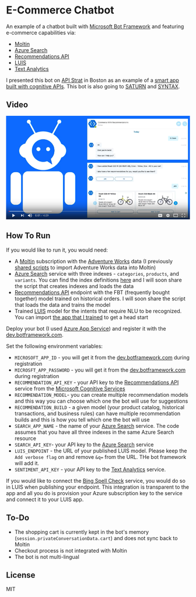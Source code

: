 # E-Commerce Chatbot

An example of a chatbot built with [Microsoft Bot Framework](https://dev.botframework.com/) and featuring e-commerce capabilities via:
* [Moltin](https://moltin.com)
* [Azure Search](https://azure.microsoft.com/en-us/services/search)
* [Recommendations API](https://www.microsoft.com/cognitive-services/en-us/recommendations-api)
* [LUIS](https://www.microsoft.com/cognitive-services/en-us/language-understanding-intelligent-service-luis)
* [Text Analytics](https://www.microsoft.com/cognitive-services/en-us/text-analytics-api)

I presented this bot on [API Strat](http://boston2016.apistrat.com/) in Boston as an example of a [smart app built with cognitive APIs](http://boston2016.apistrat.com/speakers/pavel-veller). This bot is also going to [SATURN](https://saturn2017.sched.com/event/9k2m) and [SYNTAX](https://2017.syntaxcon.com/session/building-smarter-apps-with-cognitive-apis/).

## Video

[![Ecommerce Chatbot Video](/img/screencast.png)](https://www.youtube.com/watch?v=uDar3aLdM_M)

## How To Run

If you would like to run it, you would need:
* A [Moltin](https://moltin.com) subscription with the [Adventure Works](https://msftdbprodsamples.codeplex.com/releases/view/125550) data (I previously [shared scripts](https://github.com/pveller/adventureworks-moltin) to import Adventure Works data into Moltin)
* [Azure Search](https://azure.microsoft.com/en-us/services/search) service with three indexes - `categories`, `products`, and `variants`. You can find the index definitions [here](/indexes) and I will soon share the script that creates indexes and loads the data
* [Recommendations API](https://www.microsoft.com/cognitive-services/en-us/recommendations-api) endpoint with the FBT (frequently bought together) model trained on historical orders. I will soon share the script that loads the data and trains the model
* Trained [LUIS](https://www.microsoft.com/cognitive-services/en-us/language-understanding-intelligent-service-luis) model for the intents that require NLU to be recognized. You can import [the app that I trained](/luis) to get a head start

Deploy your bot (I used [Azure App Service](https://azure.microsoft.com/en-us/services/app-service/)) and register it with the [dev.botframework.com](https://dev.botframework.com/).

Set the following environment variables:
* `MICROSOFT_APP_ID` - you will get it from the [dev.botframework.com](https://dev.botframework.com/) during registration
* `MICROSFT_APP_PASSWORD` - you will get it from the [dev.botframework.com](https://dev.botframework.com/) during registration
* `RECOMMENDATION_API_KEY` - your API key to the [Recommendations API](https://www.microsoft.com/cognitive-services/en-us/recommendations-api) service from the [Microsoft Cognitive Services](https://www.microsoft.com/cognitive-services/)
* `RECOMMENDATION_MODEL`- you can create multiple recommendation models and this way you can choose which one the bot will use for suggestions
* `RECOMMENDATION_BUILD` - a given model (your product catalog, historical transactions, and business rules) can have multiple recommendation builds and this is how you tell which one the bot will use
* `SEARCH_APP_NAME` - the name of your [Azure Search](https://azure.microsoft.com/en-us/services/search) service. The code assumes that you have all three indexes in the same Azure Search resource
* `SEARCH_API_KEY`- your API key to the [Azure Search](https://azure.microsoft.com/en-us/services/search) service
* `LUIS_ENDPOINT` - the URL of your published LUIS model. Please keep the `Add verbose flag` on and remove `&q=` from the URL. THe bot framework will add it.
* `SENTIMENT_API_KEY` - your API key to the [Text Analytics](https://www.microsoft.com/cognitive-services/en-us/text-analytics-api) service.

If you would like to connect the [Bing Spell Check](https://www.microsoft.com/cognitive-services/en-us/bing-spell-check-api) service, you would do so in LUIS when publishing your endpoint. This integration is transparent to the app and all you do is provision your Azure subscription key to the service and connect it to your LUIS app. 

## To-Do

* The shopping cart is currently kept in the bot's memory (`session.privateConversationData.cart`) and does not sync back to Moltin
* Checkout process is not integrated with Moltin
* The bot is not multi-lingual

## License

MIT
